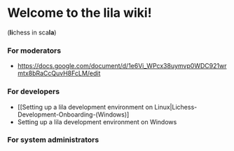# Welcome to the lila wiki!
(**li**chess in sca**la**)

### For moderators
* https://docs.google.com/document/d/1e6Vi_WPcx38uymvp0WDC921wrmtx8bRaCcQuvH8FcLM/edit

### For developers
* [[Setting up a lila development environment on Linux|Lichess-Development-Onboarding-(Windows)]
* Setting up a lila development environment on Windows

### For system administrators